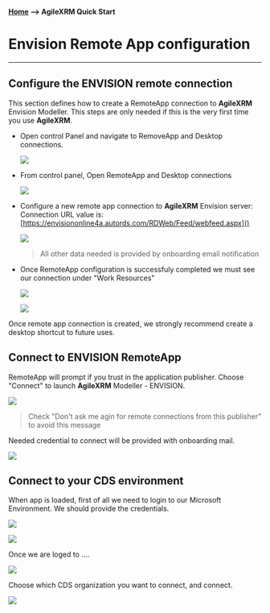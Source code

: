 __[Home](/) --> AgileXRM Quick Start__

# Envision Remote App configuration
---

## Configure the ENVISION remote connection

This section defines how to create a RemoteApp connection  to **AgileXRM** Envision Modeller. This steps are only needed if this is the very first time you use **AgileXRM**.

- Open control Panel and navigate to RemoveApp and Desktop connections. 

	![](media/EnvisionRemoteConfiguration/EnvisionRemoteConfiguration_00.png)

- From control panel, Open RemoteApp and Desktop connections 

	![](media/EnvisionRemoteConfiguration/EnvisionRemoteConfiguration_01.png)

- Configure a new remote app connection to **AgileXRM** Envision server:
	Connection URL value is: [https://envisiononline4a.autords.com/RDWeb/Feed/webfeed.aspx]()

	![](media/EnvisionRemoteConfiguration/EnvisionRemoteConfiguration_02.png)

  > All other data needed is provided by onboarding email notification

- Once RemoteApp configuration is successfuly completed we must see our connection under "Work Resources"

	![](media/EnvisionRemoteConfiguration/EnvisionRemoteConfiguration_03.png)

	![](media/EnvisionRemoteConfiguration/EnvisionRemoteConfiguration_04.png)

Once remote app connection is created, we strongly recommend create a desktop shortcut to future uses.

## Connect to ENVISION RemoteApp

RemoteApp will prompt if you trust in the application publisher. Choose "Connect" to launch **AgileXRM** Modeller - ENVISION.

![](media/EnvisionRemoteConfiguration/EnvisionRemoteConfiguration_05.png)

> Check "Don't ask me agin for remote connections from this publisher" to avoid this message

Needed credential to connect will be provided with onboarding mail.

![](media/EnvisionRemoteConfiguration/EnvisionRemoteConfiguration_06.png)

## Connect to your CDS environment

When app is loaded, first of all we need to login to our Microsoft Environment.
 We should provide the credentials.

![](media/EnvisionRemoteConfiguration/EnvisionRemoteConfiguration_07.png)

![](media/EnvisionRemoteConfiguration/EnvisionRemoteConfiguration_08.png)

Once we are loged to ....

![](media/EnvisionRemoteConfiguration/EnvisionRemoteConfiguration_09.png)

Choose which CDS organization you want to connect, and connect.

![](media/EnvisionRemoteConfiguration/EnvisionRemoteConfiguration_10.png)


